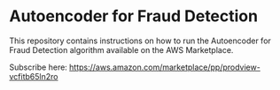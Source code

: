 # Autoencoder for Fraud Detection

This repository contains instructions on how to run the Autoencoder for Fraud Detection algorithm available on the AWS Marketplace.

Subscribe here: https://aws.amazon.com/marketplace/pp/prodview-vcfitb65ln2ro
